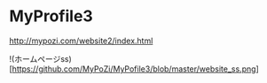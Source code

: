 # MyProfile3

http://mypozi.com/website2/index.html

!(ホームページss)[https://github.com/MyPoZi/MyPofile3/blob/master/website_ss.png]

